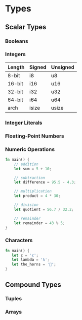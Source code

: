 # Types


## Scalar Types

### Booleans

### Integers

| Length |	Signed	| Unsigned |
|:-------|:---------|:---------|
| 8-bit  | 	i8	    |  u8      |
| 16-bit |	i16	    |  u16     |
| 32-bit |	i32	    |  u32     |
| 64-bit |	i64	    |  u64     |
| arch	 |  isize	  |  usize   |

### Integer Literals

### Floating-Point Numbers

### Numeric Operations

```rust
fn main() {
    // addition
    let sum = 5 + 10;

    // subtraction
    let difference = 95.5 - 4.3;

    // multiplication
    let product = 4 * 30;

    // division
    let quotient = 56.7 / 32.2;

    // remainder
    let remainder = 43 % 5;
}
```

### Characters

```rust
fn main() {
   let c = 'c';
   let lambda = 'λ';
   let the_horns = '🤘';
}
```

## Compound Types

### Tuples 

### Arrays
